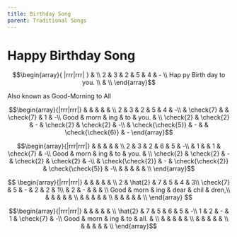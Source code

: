 ```yaml
---
title: Birthday Song
parent: Traditional Songs
---
```


# Happy Birthday Song

$$\begin{array}{ |rrr|rrr| } & \\ 
2 & 3 & 2 & 5 & 4 & - \\
Hap py Birth day to you.
\\ & \\ \end{array}$$


Also known as Good-Morning to All

$$\begin{array}{|rrr|rrr|}
 &  &  &  &  & \\
2 & 3 & 2 & 5 & 4 & -\\
 & \check{7} &  & \check{7} & 1 & -\\
Good & morn & ing & to & you. & \\
\check{2} & \check{2} & - & \check{2} & \check{2} & -\\
 & \check{\check{5}} & - &  & \check{\check{6}} & -
\end{array}$$

$$\begin{array}{|rrr|rrr|}
 &  &  &  &  & \\
2 & 3 & 2 & 6 & 5 & -\\
 & 1 &  & 1 & \check{7} & -\\
Good & morn & ing & to & you. & \\
\check{2} & \check{2} & - & \check{2} & \check{2} & -\\
 & \check{\check{2}} & - & \check{\check{2}} & \check{\check{5}} & -\\
 &  &  &  &  & \\
\end{array}$$

$$
\begin{array}{|rrr|rrr|}
 &  &  &  &  & \\
2 & \hat{2} & 7 & 5 & 4 & 3\\
\check{7} & 5 & - & 2 & 2 & 1\\
 & 2 & - &  &  & \\
Good & morn & ing & dear & chil & dren,\\
 &  &  &  &  & \\
 &  &  &  &  & \\
 &  &  &  &  & \\
\end{array}
$$


$$\begin{array}{|rrr|rrr|}
 &  &  &  &  & \\
\hat{2} & 7 & 5 & 6 & 5 & -\\
1 & 2 & - & 1 & \check{7} & -\\
Good & morn & ing & to & all. & \\
 &  &  &  &  & \\
 &  &  &  &  & \\
 &  &  &  &  & \\
\end{array}$$
